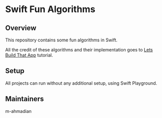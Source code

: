 # Swift Fun Algorithms

## Overview

This repository contains some fun algorithms in Swift.

All the credit of these algorithms and their implementation goes to [Lets Build That App](https://www.youtube.com/watch?v=yxORFL_UipQ&list=PL0dzCUj1L5JFJlR7dpBfBtEJB84pCZJ3R) tutorial.

## Setup

All projects can run without any additional setup, using Swift Playground.

## Maintainers

m-ahmadian
